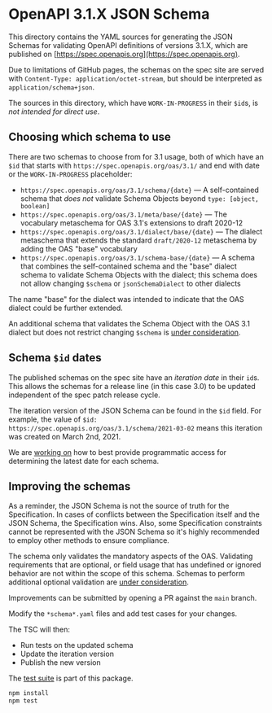 # OpenAPI 3.1.X JSON Schema

This directory contains the YAML sources for generating the JSON Schemas for validating OpenAPI definitions of versions 3.1.X, which are published on [https://spec.openapis.org](https://spec.openapis.org).

Due to limitations of GitHub pages, the schemas on the spec site are served with `Content-Type: application/octet-stream`, but should be interpreted as `application/schema+json`.

The sources in this directory, which have `WORK-IN-PROGRESS` in their `$id`s, is _not intended for direct use_.

## Choosing which schema to use

There are two schemas to choose from for 3.1 usage, both of which have an `$id` that starts with `https://spec.openapis.org/oas/3.1/` and end with date or the `WORK-IN-PROGRESS` placeholder:

* `https://spec.openapis.org/oas/3.1/schema/{date}` — A self-contained schema that _does not_ validate Schema Objects beyond `type: [object, boolean]`
* `https://spec.openapis.org/oas/3.1/meta/base/{date}` — The vocabulary metaschema for OAS 3.1's extensions to draft 2020-12
* `https://spec.openapis.org/oas/3.1/dialect/base/{date}` — The dialect metaschema that extends the standard `draft/2020-12` metaschema by adding the OAS "base" vocabulary
* `https://spec.openapis.org/oas/3.1/schema-base/{date}` — A schema that combines the self-contained schema and the "base" dialect schema to validate Schema Objects with the dialect; this schema does not allow changing `$schema` or `jsonSchemaDialect` to other dialects

The name "base" for the dialect was intended to indicate that the OAS dialect could be further extended.

An additional schema that validates the Schema Object with the OAS 3.1 dialect but does not restrict changing `$schema` is [under consideration](https://github.com/OAI/OpenAPI-Specification/issues/4147).

## Schema `$id` dates

The published schemas on the spec site have an _iteration date_ in their `id`s.
This allows the schemas for a release line (in this case 3.0) to be updated independent of the spec patch release cycle.

The iteration version of the JSON Schema can be found in the `$id` field.
For example, the value of `$id: https://spec.openapis.org/oas/3.1/schema/2021-03-02` means this iteration was created on March 2nd, 2021.

We are [working on](https://github.com/OAI/OpenAPI-Specification/issues/4152) how to best provide programmatic access for determining the latest date for each schema.

## Improving the schemas

As a reminder, the JSON Schema is not the source of truth for the Specification. In cases of conflicts between the Specification itself and the JSON Schema, the Specification wins. Also, some Specification constraints cannot be represented with the JSON Schema so it's highly recommended to employ other methods to ensure compliance.

The schema only validates the mandatory aspects of the OAS.
Validating requirements that are optional, or field usage that has undefined or ignored behavior are not within the scope of this schema.
Schemas to perform additional optional validation are [under consideration](https://github.com/OAI/OpenAPI-Specification/issues/4141).

Improvements can be submitted by opening a PR against the `main` branch.

Modify the `*schema*.yaml` files and add test cases for your changes.

The TSC will then:
- Run tests on the updated schema
- Update the iteration version
- Publish the new version

The [test suite](../../tests/v3.1) is part of this package.

```bash
npm install
npm test
```
